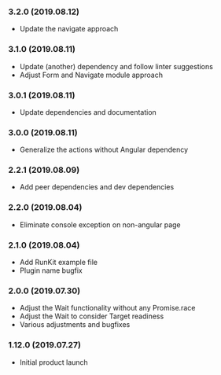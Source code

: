 ### 3.2.0 (2019.08.12)

* Update the navigate approach

### 3.1.0 (2019.08.11)

* Update (another) dependency and follow linter suggestions
* Adjust Form and Navigate module approach

### 3.0.1 (2019.08.11)

* Update dependencies and documentation

### 3.0.0 (2019.08.11)

* Generalize the actions without Angular dependency

### 2.2.1 (2019.08.09)

* Add peer dependencies and dev dependencies

### 2.2.0 (2019.08.04)

* Eliminate console exception on non-angular page

### 2.1.0 (2019.08.04)

* Add RunKit example file
* Plugin name bugfix

### 2.0.0 (2019.07.30)

* Adjust the Wait functionality without any Promise.race
* Adjust the Wait to consider Target readiness
* Various adjustments and bugfixes

### 1.12.0 (2019.07.27)

* Initial product launch
